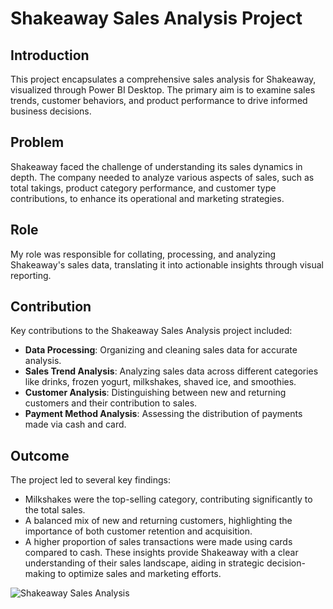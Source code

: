 # Shakeaway Sales Analysis Project

## Introduction

This project encapsulates a comprehensive sales analysis for Shakeaway, visualized through Power BI Desktop. The primary aim is to examine sales trends, customer behaviors, and product performance to drive informed business decisions.

## Problem

Shakeaway faced the challenge of understanding its sales dynamics in depth. The company needed to analyze various aspects of sales, such as total takings, product category performance, and customer type contributions, to enhance its operational and marketing strategies.

## Role

My role was responsible for collating, processing, and analyzing Shakeaway's sales data, translating it into actionable insights through visual reporting.

## Contribution

Key contributions to the Shakeaway Sales Analysis project included:
- **Data Processing**: Organizing and cleaning sales data for accurate analysis.
- **Sales Trend Analysis**: Analyzing sales data across different categories like drinks, frozen yogurt, milkshakes, shaved ice, and smoothies.
- **Customer Analysis**: Distinguishing between new and returning customers and their contribution to sales.
- **Payment Method Analysis**: Assessing the distribution of payments made via cash and card.

## Outcome

The project led to several key findings:
- Milkshakes were the top-selling category, contributing significantly to the total sales.
- A balanced mix of new and returning customers, highlighting the importance of both customer retention and acquisition.
- A higher proportion of sales transactions were made using cards compared to cash.
These insights provide Shakeaway with a clear understanding of their sales landscape, aiding in strategic decision-making to optimize sales and marketing efforts.

![Shakeaway Sales Analysis](https://github.com/shubhammore15/Shakeaway-Sales-Analysis-Power-BI/assets/95162457/dd5dce5c-4c3f-42df-a7e9-0e233189f367)
